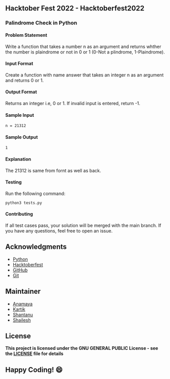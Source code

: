 ## Hacktober Fest 2022 - Hacktoberfest2022

### Palindrome Check in Python

#### Problem Statement
Write a function that takes a number n as an argument and returns whther the number is plaindrome or not in 0 or 1 (0-Not a plindrome, 1-Plaindrome).

#### Input Format
Create a function with name answer that takes an integer n as an argument and returns 0 or 1.

#### Output Format
Returns an integer i.e, 0 or 1. If invalid input is entered, return -1.

#### Sample Input
```
n = 21312
```

#### Sample Output
```
1
```

#### Explanation
The 21312 is same from fornt as well as back.

#### Testing
Run the following command:
```
python3 tests.py
```
#### Contributing
If all test cases pass, your solution will be merged with the main branch. If you have any questions, feel free to open an issue.

## Acknowledgments
- [Python](https://www.python.org/)
- [Hacktoberfest](https://hacktoberfest.digitalocean.com/)
- [GitHub](https://github.com)
- [Git](https://git-scm.com/)

## Maintainer
- [Anamaya](https://www.linkedin.com/in/anamaya1729/)
- [Kartik](https://github.com/kartik007007)
- [Shantanu](https://github.com/neutralWire)
- [Shailesh](https://github.com/ShaileshKumar007)

## License
**This project is licensed under the GNU GENERAL PUBLIC License - see the [LICENSE](../../LICENSE) file for details**

## Happy Coding! :smile:
